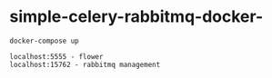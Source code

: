 # simple-celery-rabbitmq-docker-

```
docker-compose up
```


```
localhost:5555 - flower
localhost:15762 - rabbitmq management
```
